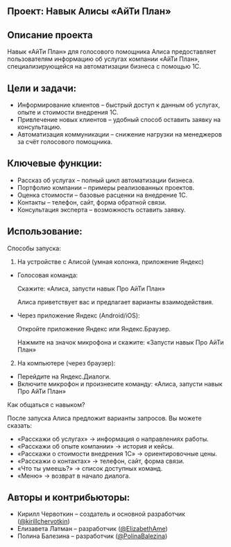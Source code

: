 ## Проект: Навык Алисы «АйТи План»  

## Описание проекта  
Навык «АйТи План» для голосового помощника Алиса предоставляет пользователям информацию об услугах компании «АйТи План», специализирующейся на автоматизации бизнеса с помощью 1С.  

## Цели и задачи:
- Информирование клиентов – быстрый доступ к данным об услугах, опыте и стоимости внедрения 1С.
- Привлечение новых клиентов – удобный способ оставить заявку на консультацию.
- Автоматизация коммуникации – снижение нагрузки на менеджеров за счёт голосового помощника. 

## Ключевые функции:  
- Рассказ об услугах – полный цикл автоматизации бизнеса.
- Портфолио компании – примеры реализованных проектов.
- Оценка стоимости – базовые расценки на внедрение 1С.
- Контакты – телефон, сайт, форма обратной связи.
- Консультация эксперта – возможность оставить заявку.  

## Использование:  
Способы запуска:
1. На устройстве с Алисой (умная колонка, приложение Яндекс)
- Голосовая команда:

  Скажите:
  «Алиса, запусти навык Про АйТи План»

  Алиса приветствует вас и предлагает варианты взаимодействия.
- Через приложение Яндекс (Android/iOS):

  Откройте приложение Яндекс или Яндекс.Браузер.

  Нажмите на значок микрофона и скажите:
  «Запусти навык Про АйТи План»

2. На компьютере (через браузер):
- Перейдите на Яндекс.Диалоги.
- Включите микрофон и произнесите команду:
  «Алиса, запусти навык Про АйТи План»

Как общаться с навыком?

После запуска Алиса предложит варианты запросов. Вы можете сказать:
- «Расскажи об услугах» → информация о направлениях работы.  
- «Расскажи об опыте компании» → история и кейсы.  
- «Расскажи о стоимости внедрения 1С» → ориентировочные цены.  
- «Расскажи о контактах» → телефон, сайт, форма связи.  
- «Что ты умеешь?» → список доступных команд.  
- «Меню» → возврат в начало диалога.  

## Авторы и контрибьюторы:
- Кирилл Червоткин – создатель и основной разработчик ([@kirillchervotkin](https://github.com/kirillchervotkin))
- Елизавета Латман – разработчик ([@ElizabethAme](https://github.com/ElizabethAme))
- Полина Балезина – разработчик ([@PolinaBalezina](https://github.com/PolinaBalezina))

